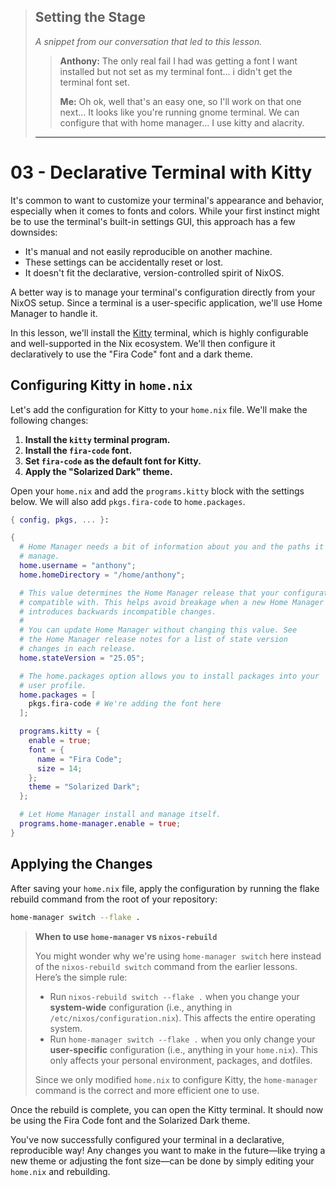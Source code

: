 > ## Setting the Stage
>
> *A snippet from our conversation that led to this lesson.*
>
> > **Anthony:** The only real fail I had was getting a font I want installed but not set as my terminal font... i didn't get the terminal font set.
> >
> > **Me:** Oh ok, well that's an easy one, so I'll work on that one next... It looks like you're running gnome terminal. We can configure that with home manager... I use kitty and alacrity.
>
> ---
# 03 - Declarative Terminal with Kitty

It's common to want to customize your terminal's appearance and behavior,
especially when it comes to fonts and colors. While your first instinct might be
to use the terminal's built-in settings GUI, this approach has a few downsides:

- It's manual and not easily reproducible on another machine.
- These settings can be accidentally reset or lost.
- It doesn't fit the declarative, version-controlled spirit of NixOS.

A better way is to manage your terminal's configuration directly from your NixOS
setup. Since a terminal is a user-specific application, we'll use Home Manager
to handle it.

In this lesson, we'll install the [Kitty](https://sw.kovidgoyal.net/kitty/)
terminal, which is highly configurable and well-supported in the Nix ecosystem.
We'll then configure it declaratively to use the "Fira Code" font and a dark
theme.

## Configuring Kitty in `home.nix`

Let's add the configuration for Kitty to your `home.nix` file. We'll make the
following changes:

1.  **Install the `kitty` terminal program.**
2.  **Install the `fira-code` font.**
3.  **Set `fira-code` as the default font for Kitty.**
4.  **Apply the "Solarized Dark" theme.**

Open your `home.nix` and add the `programs.kitty` block with the settings
below. We will also add `pkgs.fira-code` to `home.packages`.

```nix
{ config, pkgs, ... }:

{
  # Home Manager needs a bit of information about you and the paths it should
  # manage.
  home.username = "anthony";
  home.homeDirectory = "/home/anthony";

  # This value determines the Home Manager release that your configuration is
  # compatible with. This helps avoid breakage when a new Home Manager release
  # introduces backwards incompatible changes.
  #
  # You can update Home Manager without changing this value. See
  # the Home Manager release notes for a list of state version
  # changes in each release.
  home.stateVersion = "25.05";

  # The home.packages option allows you to install packages into your
  # user profile.
  home.packages = [
    pkgs.fira-code # We're adding the font here
  ];

  programs.kitty = {
    enable = true;
    font = {
      name = "Fira Code";
      size = 14;
    };
    theme = "Solarized Dark";
  };

  # Let Home Manager install and manage itself.
  programs.home-manager.enable = true;
}
```

## Applying the Changes

After saving your `home.nix` file, apply the configuration by running the flake
rebuild command from the root of your repository:

```sh
home-manager switch --flake .
```

> **When to use `home-manager` vs `nixos-rebuild`**
>
> You might wonder why we're using `home-manager switch` here instead of the `nixos-rebuild switch` command from the earlier lessons. Here’s the simple rule:
>
> -   Run `nixos-rebuild switch --flake .` when you change your **system-wide** configuration (i.e., anything in `/etc/nixos/configuration.nix`). This affects the entire operating system.
> -   Run `home-manager switch --flake .` when you only change your **user-specific** configuration (i.e., anything in your `home.nix`). This only affects your personal environment, packages, and dotfiles.
>
> Since we only modified `home.nix` to configure Kitty, the `home-manager` command is the correct and more efficient one to use.

Once the rebuild is complete, you can open the Kitty terminal. It should now be
using the Fira Code font and the Solarized Dark theme.

You've now successfully configured your terminal in a declarative, reproducible
way! Any changes you want to make in the future—like trying a new theme or
adjusting the font size—can be done by simply editing your `home.nix` and
rebuilding.
